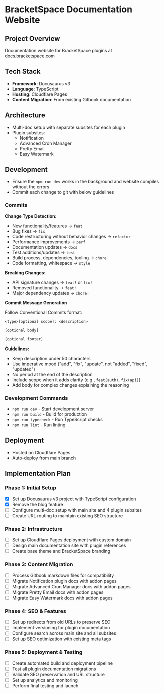 # BracketSpace Documentation Website

## Project Overview
Documentation website for BracketSpace plugins at docs.bracketspace.com

## Tech Stack
- **Framework**: Docusaurus v3
- **Language**: TypeScript
- **Hosting**: Cloudflare Pages
- **Content Migration**: From existing Gitbook documentation

## Architecture
- Multi-doc setup with separate subsites for each plugin
- Plugin subsites:
  - Notification
  - Advanced Cron Manager
  - Pretty Email
  - Easy Watermark

## Development

- Ensure the `npm run dev` works in the background and website compiles without the errors
- Commit each change to git with below guidelines

### Commits

**Change Type Detection:**
- New functionality/features → `feat`
- Bug fixes → `fix`
- Code restructuring without behavior changes → `refactor`
- Performance improvements → `perf`
- Documentation updates → `docs`
- Test additions/updates → `test`
- Build process, dependencies, tooling → `chore`
- Code formatting, whitespace → `style`

**Breaking Changes:**
- API signature changes → `feat!` or `fix!`
- Removed functionality → `feat!`
- Major dependency updates → `chore!`

**Commit Message Generation**

Follow Conventional Commits format:

```
<type>[optional scope]: <description>

[optional body]

[optional footer]
```

**Guidelines:**
- Keep description under 50 characters
- Use imperative mood ("add", "fix", "update", not "added", "fixed", "updated")
- No period at the end of the description
- Include scope when it adds clarity (e.g., `feat(auth)`, `fix(api)`)
- Add body for complex changes explaining the reasoning

### Development Commands
- `npm run dev` - Start development server
- `npm run build` - Build for production
- `npm run typecheck` - Run TypeScript checks
- `npm run lint` - Run linting

## Deployment
- Hosted on Cloudflare Pages
- Auto-deploy from main branch

## Implementation Plan

### Phase 1: Initial Setup
- [x] Set up Docusaurus v3 project with TypeScript configuration
- [x] Remove the blog feature
- [ ] Configure multi-doc setup with main site and 4 plugin subsites
- [ ] Create URL routing to maintain existing SEO structure

### Phase 2: Infrastructure
- [ ] Set up Cloudflare Pages deployment with custom domain
- [ ] Design main documentation site with plugin references
- [ ] Create base theme and BracketSpace branding

### Phase 3: Content Migration
- [ ] Process Gitbook markdown files for compatibility
- [ ] Migrate Notification plugin docs with addon pages
- [ ] Migrate Advanced Cron Manager docs with addon pages
- [ ] Migrate Pretty Email docs with addon pages
- [ ] Migrate Easy Watermark docs with addon pages

### Phase 4: SEO & Features
- [ ] Set up redirects from old URLs to preserve SEO
- [ ] Implement versioning for plugin documentation
- [ ] Configure search across main site and all subsites
- [ ] Set up SEO optimization with existing meta tags

### Phase 5: Deployment & Testing
- [ ] Create automated build and deployment pipeline
- [ ] Test all plugin documentation migrations
- [ ] Validate SEO preservation and URL structure
- [ ] Set up analytics and monitoring
- [ ] Perform final testing and launch

